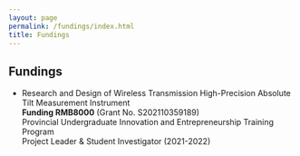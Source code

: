 ```yaml
---
layout: page
permalink: /fundings/index.html
title: Fundings
---
```


## Fundings

- Research and Design of Wireless Transmission High-Precision Absolute Tilt Measurement Instrument<br>**Funding RMB8000** (Grant No. S202110359189)<br>Provincial Undergraduate Innovation and Entrepreneurship Training Program<br>Project Leader & Student Investigator (2021-2022)<br><br>
